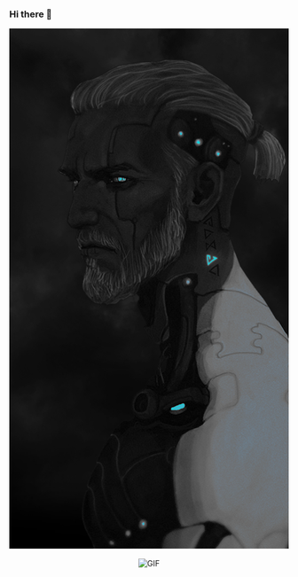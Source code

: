 ### Hi there 👋

<div align="center">
<img hight="300" width="700" alt="GIF" align="center" src="https://github.com/Kolyanuss/Kolyanuss/blob/main/geralt/CyberGeralt%20(1).png">
</div>

</br>

<div align="center">
<img hight="300" width="700" alt="GIF" align="center" src="https://github.com/nesterpnyi/nesterpnyi/blob/main/assets/f97396770799bed0db175abf47b6d943.gif">
</div>

</br>
</br>
</br>
<!--
**Kolyanuss/Kolyanuss** is a ✨ _special_ ✨ repository because its `README.md` (this file) appears on your GitHub profile.

Here are some ideas to get you started:

- 🔭 I’m currently working on ...
- 🌱 I’m currently learning ...
- 👯 I’m looking to collaborate on ...
- 🤔 I’m looking for help with ...
- 💬 Ask me about ...
- 📫 How to reach me: ...
- 😄 Pronouns: ...
- ⚡ Fun fact: ...
-->
